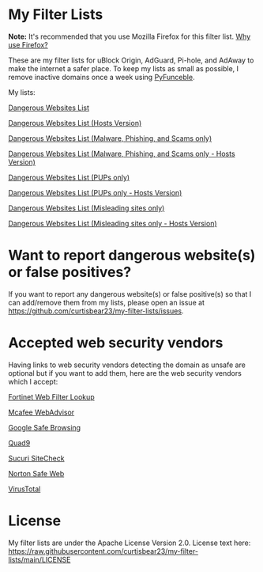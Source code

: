 # My Filter Lists

**Note:** It's recommended that you use Mozilla Firefox for this filter list. [Why use Firefox?](https://github.com/uBlockOrigin/uBlock-issues/issues/338#issuecomment-456134855)

These are my filter lists for uBlock Origin, AdGuard, Pi-hole, and AdAway to make the internet a safer place.
To keep my lists as small as possible, I remove inactive domains once a week using [PyFunceble](https://github.com/funilrys/PyFunceble).

My lists:

[Dangerous Websites List](https://raw.githubusercontent.com/curtisbear23/my-filter-lists/main/dangerous-websites.txt)

[Dangerous Websites List (Hosts Version)](https://raw.githubusercontent.com/curtisbear23/my-filter-lists/main/dangerous-websites-hosts-version.txt)

[Dangerous Websites List (Malware, Phishing, and Scams only)](https://raw.githubusercontent.com/curtisbear23/my-filter-lists/main/Categories/MalwarePhishingAndScams.txt)

[Dangerous Websites List (Malware, Phishing, and Scams only - Hosts Version)](https://raw.githubusercontent.com/curtisbear23/my-filter-lists/main/Categories/MalwarePhishingAndScamsHosts.txt)

[Dangerous Websites List (PUPs only)](https://raw.githubusercontent.com/curtisbear23/my-filter-lists/main/Categories/PUPs.txt)

[Dangerous Websites List (PUPs only - Hosts Version)](https://raw.githubusercontent.com/curtisbear23/my-filter-lists/main/Categories/PUPsHosts.txt)

[Dangerous Websites List (Misleading sites only)](https://raw.githubusercontent.com/curtisbear23/my-filter-lists/main/Categories/Misleading.txt)

[Dangerous Websites List (Misleading sites only - Hosts Version)](https://raw.githubusercontent.com/curtisbear23/my-filter-lists/main/Categories/MisleadingHosts.txt)

# Want to report dangerous website(s) or false positives?

If you want to report any dangerous website(s) or false positive(s) so that I can add/remove them from my lists, please open an issue at https://github.com/curtisbear23/my-filter-lists/issues.

# Accepted web security vendors

Having links to web security vendors detecting the domain as unsafe are optional but if you want to add them, here are the web security vendors which I accept:

[Fortinet Web Filter Lookup](https://www.fortiguard.com/webfilter)

[Mcafee WebAdvisor](https://www.siteadvisor.com/sitereport.html)

[Google Safe Browsing](https://transparencyreport.google.com/safe-browsing/search)

[Quad9](https://www.quad9.net/result)

[Sucuri SiteCheck](https://sitecheck.sucuri.net)

[Norton Safe Web](https://safeweb.norton.com)

[VirusTotal](https://www.virustotal.com/gui/home/url)

# License

My filter lists are under the Apache License Version 2.0. License text here: https://raw.githubusercontent.com/curtisbear23/my-filter-lists/main/LICENSE